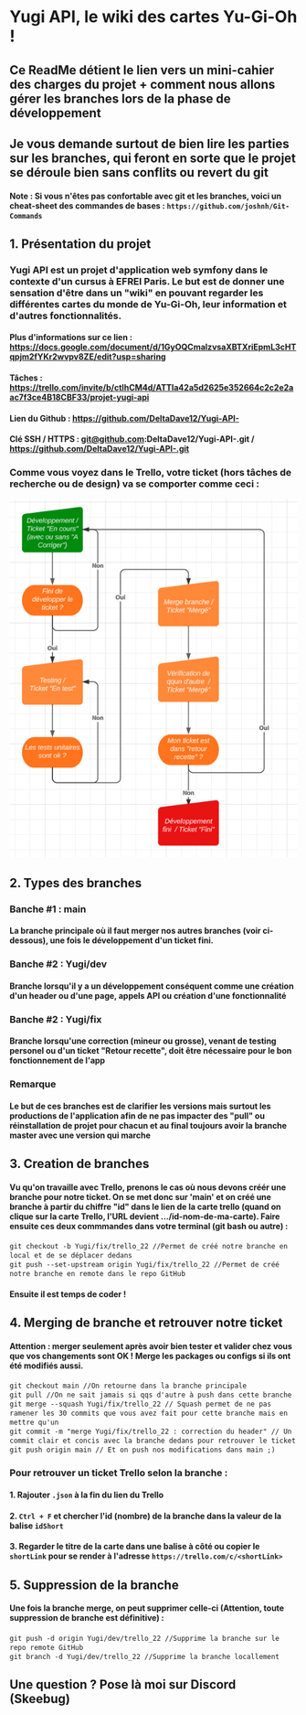 # Yugi API, le wiki des cartes Yu-Gi-Oh !
## Ce ReadMe détient le lien vers un mini-cahier des charges du projet + comment nous allons gérer les branches lors de la phase de développement
## Je vous demande surtout de bien lire les parties sur les branches, qui feront en sorte que le projet se déroule bien sans conflits ou revert du git 
#### Note : Si vous n'êtes pas confortable avec git et les branches, voici un cheat-sheet des commandes de bases : `https://github.com/joshnh/Git-Commands`
  
## **1. Présentation du projet**

### **Yugi API est un projet d'application web symfony dans le contexte d'un cursus à EFREI Paris. Le but est de donner une sensation d'être dans un "wiki" en pouvant regarder les différentes cartes du monde de Yu-Gi-Oh, leur information et d'autres fonctionnalités.**
#### Plus d'informations sur ce lien : https://docs.google.com/document/d/1GyOQCmalzvsaXBTXriEpmL3cHTqpjm2fYKr2wvpv8ZE/edit?usp=sharing
#### Tâches : https://trello.com/invite/b/ctlhCM4d/ATTIa42a5d2625e352664c2c2e2aac7f3ce4B18CBF33/projet-yugi-api
#### Lien du Github : https://github.com/DeltaDave12/Yugi-API-
#### Clé SSH / HTTPS : git@github.com:DeltaDave12/Yugi-API-.git / https://github.com/DeltaDave12/Yugi-API-.git

### Comme vous voyez dans le Trello, votre ticket (hors tâches de recherche ou de design) va se comporter comme ceci :
![Graphique du fonctionnement des tickets Trello](/autres/graph_1.PNG)

## **2. Types des branches**

###  Banche #1 : main 
#### La branche principale où il faut merger nos autres branches (voir ci-dessous), une fois le développement d'un ticket fini. 

###  Banche #2 : Yugi/dev
#### Branche lorsqu'il y a un développement conséquent comme une création d'un header ou d'une page, appels API ou création d'une fonctionnalité

###  Banche #2 : Yugi/fix
#### Branche lorsqu'une correction (mineur ou grosse), venant de testing personel ou d'un ticket "Retour recette", doit être nécessaire pour le bon fonctionnement de l'app

### Remarque
#### Le but de ces branches est de clarifier les versions mais surtout les productions de l'application afin de ne pas impacter des "pull" ou réinstallation de projet pour chacun et au final toujours avoir la branche **master** avec une version qui marche 

## **3. Creation de branches** 
#### Vu qu'on travaille avec Trello, prenons le cas où nous devons créér une branche pour notre ticket. On se met donc sur 'main' et on créé une branche à partir du chiffre "id" dans le lien de la carte trello (quand on clique sur la carte Trello, l'URL devient .../**id**-nom-de-ma-carte). Faire ensuite ces deux commmandes dans votre terminal (git bash ou autre) :
```
git checkout -b Yugi/fix/trello_22 //Permet de créé notre branche en local et de se déplacer dedans
git push --set-upstream origin Yugi/fix/trello_22 //Permet de créé notre branche en remote dans le repo GitHub
```
#### Ensuite il est temps de coder !

## **4. Merging de branche et retrouver notre ticket**
#### Attention : merger seulement après avoir bien tester et valider chez vous que vos changements sont OK ! Merge les packages ou configs si ils ont été modifiés aussi.
```
git checkout main //On retourne dans la branche principale
git pull //On ne sait jamais si qqs d'autre à push dans cette branche
git merge --squash Yugi/fix/trello_22 // Squash permet de ne pas ramener les 30 commits que vous avez fait pour cette branche mais en mettre qu'un
git commit -m "merge Yugi/fix/trello_22 : correction du header" // Un commit clair et concis avec la branche dedans pour retrouver le ticket
git push origin main // Et on push nos modifications dans main ;)
```

### Pour retrouver un ticket Trello selon la branche :
#### 1. Rajouter `.json` à la fin du lien du Trello
#### 2. `Ctrl + F` et chercher l'id (nombre) de la branche dans la valeur de la balise `idShort`
#### 3. Regarder le titre de la carte dans une balise à côté ou copier le `shortLink` pour se render à l'adresse `https://trello.com/c/<shortLink>`

## **5. Suppression de la branche**
#### Une fois la branche merge, on peut supprimer celle-ci (Attention, toute suppression de branche est définitive) :
```
git push -d origin Yugi/dev/trello_22 //Supprime la branche sur le repo remote GitHub
git branch -d Yugi/dev/trello_22 //Supprime la branche locallement
```
## Une question ? Pose là moi sur Discord (Skeebug)
